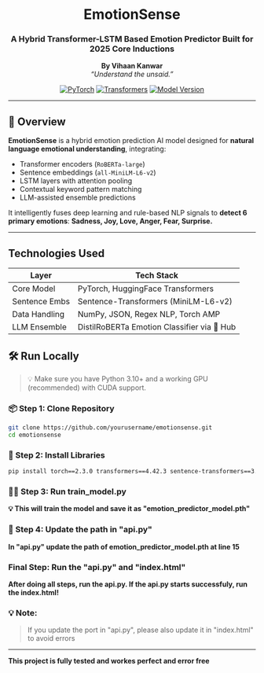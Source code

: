 <div align="center">

#  EmotionSense  
### A Hybrid Transformer-LSTM Based Emotion Predictor Built for 2025 Core Inductions  
**By Vihaan Kanwar**  
_“Understand the unsaid.”_


[![PyTorch](https://img.shields.io/badge/PyTorch-Enabled-red)](https://pytorch.org/)
[![Transformers](https://img.shields.io/badge/🤗-Transformers-yellow)](https://huggingface.co/)
[![Model Version](https://img.shields.io/badge/Version-1.0-green)](#)

</div>

---

## 🚀 Overview

**EmotionSense** is a  hybrid emotion prediction AI model designed for **natural language emotional understanding**, integrating:

-  Transformer encoders (`RoBERTa-large`)
-  Sentence embeddings (`all-MiniLM-L6-v2`)
-  LSTM layers with attention pooling
-  Contextual keyword pattern matching
-  LLM-assisted ensemble predictions

It intelligently fuses deep learning and rule-based NLP signals to **detect 6 primary emotions**:
**Sadness, Joy, Love, Anger, Fear, Surprise.**

---

##  Technologies Used

| Layer             | Tech Stack                                     |
|------------------|------------------------------------------------|
|  Core Model     | PyTorch, HuggingFace Transformers              |
|  Sentence Embs | Sentence-Transformers (MiniLM-L6-v2)           |
|  Data Handling | NumPy, JSON, Regex NLP, Torch AMP              |
|  LLM Ensemble  | DistilRoBERTa Emotion Classifier via 🤗 Hub     |



## 🛠️ Run Locally

> 💡 Make sure you have Python 3.10+ and a working GPU (recommended) with CUDA support.

### 📦 Step 1: Clone Repository
```bash
git clone https://github.com/yourusername/emotionsense.git
cd emotionsense
```


### 💾 Step 2: Install Libraries
```bash
pip install torch==2.3.0 transformers==4.42.3 sentence-transformers==3.0.1 numpy==1.26.4 flask==3.0.3 flask-cors==4.0.1
```


### 🏃‍♂️ Step 3: Run train_model.py

 **💡 This will train the model and save it as "emotion_predictor_model.pth"**


### 🔄️ Step 4: Update the path in "api.py"

**In "api.py" update the path of emotion_predictor_model.pth at line 15**

### Final Step: Run the "api.py" and "index.html"

**After doing all steps, run the api.py. If the api.py starts successfuly, run the index.html!**

### 💡 Note:
> If you update the port in "api.py", please also update it in "index.html" to avoid errors

---
**This project is fully tested and workes perfect and error free**

